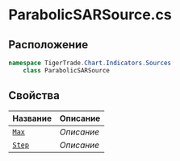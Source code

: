 
# ParabolicSARSource.cs
## Расположение
```csharp
namespace TigerTrade.Chart.Indicators.Sources  
    class ParabolicSARSource
```

## Свойства
| Название | Описание |
| --- | --- |
| [`Max`](./Свойства/Max.md) | *Описание* |
| [`Step`](./Свойства/Step.md) | *Описание* |
